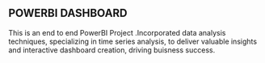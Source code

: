## POWERBI DASHBOARD
This is an end to end PowerBI Project .Incorporated data analysis techniques, specializing in time series analysis, to deliver valuable insights and interactive dashboard creation, driving buisness success.



